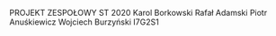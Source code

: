 PROJEKT ZESPOŁOWY ST 2020 
Karol Borkowski
Rafał Adamski
Piotr Anuśkiewicz
Wojciech Burzyński
I7G2S1
